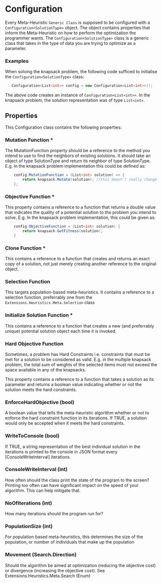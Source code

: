 # Configuration<SolutionType>

Every Meta-Heuristic `Generic Class` is supposed to be configured with a `Configuration<SolutionType>` object. The object contains properties that inform the Meta-Heuristic on how to perform the optimization the programmer wants. The `Configuration<SolutionType>` class is a generic class that takes in the type of data you are trying to optimize as a parameter.

### Examples

 When solving the knapsack problem, the following code sufficed to initialise the `Configuration<SolutionType>` class:

 ```cs
	Configuration<List<int>> config = new Configuration<List<int>>();
 ```

 The above code creates an instance of `Configuration<List<int>>`. In the knapsack problem, the solution representation was of type `List<int>`.

## Properties

This Configuration class contains the following properties:

### Mutation Function *

The MutationFunction property should be a reference to the method you intend to use to find the neighbors of existing solutions. It should take an object of type SolutionType and return its neighbor of type SolutionType. E.g. In the knapsack problem implementation this could be defined as:

```cs
	config.MutationFunction = (List<int> solution) => {
		return knapsack.Mutate(solution); //this doesn't really change the sol'
	};
```

### Objective Function *

This property contains a reference to a function that returns a double value that indicates the quality of a potential solution to the problem you intend to solve. E.g. In the knapsack problem implementation, this could be given as:

```cs
	config.ObjectiveFunction = (List<int> solution) {
		return knapsack.GetFitness(solution);
	}
```

### Clone Function *

This contains a reference to a function that creates and returns an exact copy of a solution, not just merely creating another reference to the original object.

### Selection Function

This targets population-based meta-heuristics. It contains a reference to a selection function, preferrably one from the `Extensions.Heuristics.Meta.Selection` class

### Initialize Solution Function *

This contains a reference to a function that creates a new (and preferrably unique) potential solution object each time it is invoked.

### Hard Objective Function

Sometimes, a problem has Hard Constraints i.e. constraints that must be met for a solution to be considered as valid. E.g. in the multiple knapsack problem, the total sum of weights of the selected items must not exceed the space available in any of the knapsacks.

This property contains a reference to a function that takes a solution as its parameter and returns a boolean value indicating whether or not the solution meets the hard constraints.

### EnforceHardObjective (bool)

A boolean value that tells the meta-heuristic algorithm whether or not to enforce the hard constraint function in its iterations. If TRUE, a solution would only be accepted when it meets the hard constraints.

### WriteToConsole (bool)

If TRUE, a string representation of the best individual solution in the iterations is printed to the console in JSON format every [ConsoleWriteInterval] iterations.

### ConsoleWriteInterval (int)

How often should the class print the state of the program to the screen? Printing too often can have significant impact on the speed of your algorithm. This can help mitigate that.

### NoOfIterations (int)

How many iterations should the program run for? 

### PopulationSize (int)

For population based meta-heuristics, this determines the size of the population, or number of individuals that make up the population

### Movement (Search.Direction)

Should the algorithm be aimed at optimization (reducing the objective cost) or divergence (increasing the objective cost). See Extensions.Heuristics.Meta.Search (Enum)